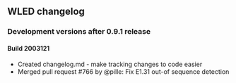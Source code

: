 ## WLED changelog

### Development versions after 0.9.1 release


#### Build 2003121

- Created changelog.md - make tracking changes to code easier
- Merged pull request #766 by @pille: Fix E1.31 out-of sequence detection

